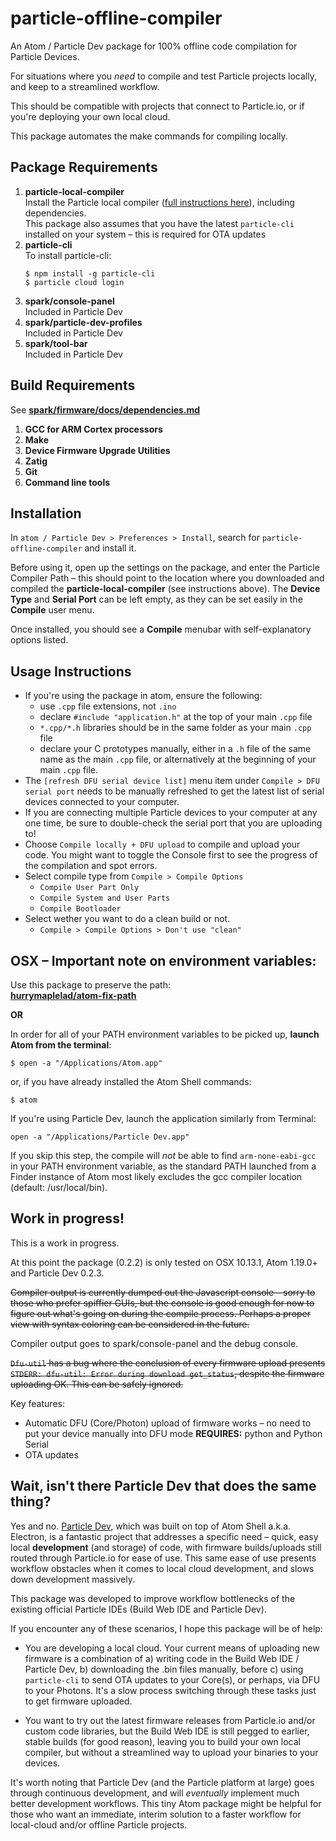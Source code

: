 # particle-offline-compiler

An Atom / Particle Dev package for 100% offline code compilation for Particle Devices.

For situations where you *need* to compile and test Particle projects locally, and keep to a streamlined workflow.

This should be compatible with projects that connect to Particle.io, or if you're deploying your own local cloud.

This package automates the make commands for compiling locally.


## Package Requirements

1. __particle-local-compiler__  
   Install the Particle local compiler ([full instructions here](https://github.com/spark/firmware/tree/latest)), including dependencies.  
   This package also assumes that you have the latest `particle-cli` installed on your system – this is required for OTA updates
2. __particle-cli__  
   To install particle-cli:  
   ```
   $ npm install -g particle-cli
   $ particle cloud login
   ```
3. __spark/console-panel__  
  Included in Particle Dev  
4. __spark/particle-dev-profiles__  
  Included in Particle Dev
5. __spark/tool-bar__  
  Included in Particle Dev

## Build Requirements
See [__spark/firmware/docs/dependencies.md__]( https://github.com/spark/firmware/blob/develop/docs/dependencies.md#1-gcc-for-arm-cortex-processors)
1. __GCC for ARM Cortex processors__
2. __Make__
3. __Device Firmware Upgrade Utilities__
4. __Zatig__
5. __Git__
6. __Command line tools__

## Installation
In `atom / Particle Dev > Preferences > Install`, search for `particle-offline-compiler` and install it.

Before using it, open up the settings on the package, and enter the Particle Compiler Path – this should point to the location where you downloaded and compiled the __particle-local-compiler__ (see instructions above). The __Device Type__ and __Serial Port__ can be left empty, as they can be set easily in the __Compile__ user menu.

Once installed, you should see a __Compile__ menubar with self-explanatory options listed.


## Usage Instructions
* If you're using the package in atom, ensure the following:
  * use `.cpp` file extensions, not `.ino`
  * declare `#include "application.h"` at the top of your main `.cpp` file
  * `*.cpp/*.h` libraries should be in the same folder as your main `.cpp` file
  * declare your C prototypes manually, either in a `.h` file of the same name as the main `.cpp` file, or alternatively at the beginning of your main `.cpp` file.
* The `[refresh DFU serial device list]` menu item under `Compile > DFU serial port` needs to be manually refreshed to get the latest list of serial devices connected to your computer.
* If you are connecting multiple Particle devices to your computer at any one time, be sure to double-check the serial port that you are uploading to!
* Choose `Compile locally + DFU upload` to compile and upload your code. You might want to toggle the Console first to see the progress of the compilation and spot errors.
* Select compile type from `Compile > Compile Options`
  * `Compile User Part Only`
  * `Compile System and User Parts`
  * `Compile Bootloader`
* Select wether you want to do a clean build or not.
  * `Compile > Compile Options > Don't use "clean"`


## OSX – Important note on environment variables:

Use this package to preserve the path:  
[__hurrymaplelad/atom-fix-path__](https://github.com/hurrymaplelad/atom-fix-path)

__OR__

In order for all of your PATH environment variables to be picked up, **launch Atom from the terminal**:

    $ open -a "/Applications/Atom.app"

or, if you have already installed the Atom Shell commands:

    $ atom

If you're using Particle Dev, launch the application similarly from Terminal:

    open -a "/Applications/Particle Dev.app"

If you skip this step, the compile will _not_ be able to find `arm-none-eabi-gcc` in your PATH environment variable, as the standard PATH launched from a Finder instance of Atom most likely excludes the gcc compiler location (default: /usr/local/bin).


## Work in progress!

This is a work in progress.

At this point the package (0.2.2) is only tested on OSX 10.13.1, Atom 1.19.0+ and Particle Dev 0.2.3.

~~Compiler output is currently dumped out the Javascript console – sorry to those who prefer spiffier GUIs, but the console is good enough for now to figure out what's going on during the compile process. Perhaps a proper view with syntax coloring can be considered in the future.~~

Compiler output goes to spark/console-panel and the debug console.

~~`Dfu-util` has a bug where the conclusion of every firmware upload presents `STDERR: dfu-util: Error during download get_status`, despite the firmware uploading OK. This can be safely ignored.~~

Key features:
* Automatic DFU (Core/Photon) upload of firmware works – no need to put your device manually into DFU mode __REQUIRES:__ python and Python Serial
* OTA updates

## Wait, isn't there Particle Dev that does the same thing?

Yes and no. [Particle Dev](https://www.particle.io/dev), which was built on top of Atom Shell a.k.a. Electron, is a fantastic project that addresses a specific need – quick, easy local __development__ (and storage) of code, with firmware builds/uploads still routed through Particle.io for ease of use. This same ease of use presents workflow obstacles when it comes to local cloud development, and slows down development massively.

This package was developed to improve workflow bottlenecks of the existing official Particle IDEs (Build Web IDE and Particle Dev).

If you encounter any of these scenarios, I hope this package will be of help:

* You are developing a local cloud. Your current means of uploading new firmware is a combination of a) writing code in the Build Web IDE / Particle Dev, b) downloading the .bin files manually, before c) using `particle-cli` to send OTA updates to your Core(s), or perhaps, via DFU to your Photons. It's a slow process switching through these tasks just to get firmware uploaded.

* You want to try out the latest firmware releases from Particle.io and/or custom code libraries, but the Build Web IDE is still pegged to earlier, stable builds (for good reason), leaving you to build your own local compiler, but without a streamlined way to upload your binaries to your devices.

It's worth noting that Particle Dev (and the Particle platform at large) goes through continuous development, and will *eventually* implement much better development workflows. This tiny Atom package might be helpful for those who want an immediate, interim solution to a faster workflow for local-cloud and/or offline Particle projects.
